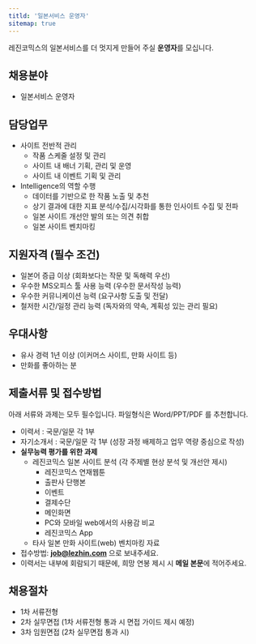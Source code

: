 ```yaml
---
titld: '일본서비스 운영자'
sitemap: true
---
```

레진코믹스의 일본서비스를 더 멋지게 만들어 주실 **운영자**를 모십니다.  	

## 채용분야 

- 일본서비스 운영자 

## 담당업무

- 사이트 전반적 관리
  - 작품 스케줄 설정 및 관리
  - 사이트 내 배너 기획, 관리 및 운영 
  - 사이트 내 이벤트 기획 및 관리 
- Intelligence의 역할 수행
  - 데이터를 기반으로 한 작품 노출 및 추천
  - 상기 결과에 대한 지표 분석/수집/시각화를 통한 인사이트 수집 및 전파
  - 일본 사이트 개선안 발의 또는 의견 취합
  - 일본 사이트 벤치마킹

## 지원자격 (필수 조건)

- 일본어 증급 이상 (회화보다는 작문 및 독해력 우선)
- 우수한 MS오피스 툴 사용 능력 (우수한 문서작성 능력)
- 우수한 커뮤니케이션 능력 (요구사항 도출 및 전달)
- 철저한 시간/일정 관리 능력 (독자와의 약속, 계획성 있는 관리 필요)

## 우대사항

- 유사 경력 1년 이상 (이커머스 사이트, 만화 사이트 등)
- 만화를 좋아하는 분

## 제출서류 및 접수방법

아래 서류와 과제는 모두 필수입니다. 파일형식은 Word/PPT/PDF 를 추천합니다.

- 이력서 : 국문/일문 각 1부
- 자기소개서 : 국문/일문 각 1부 (성장 과정 배제하고 업무 역량 중심으로 작성)
- **실무능력 평가를 위한 과제**
  - 레진코믹스 일본 사이트 분석 (각 주제별 현상 분석 및 개선안 제시)
    - 레진코믹스 연재웹툰
    - 출판사 단행본
    - 이벤트 
    - 결제수단
    - 메인화면
    - PC와 모바일 web에서의 사용감 비교 
    - 레진코믹스 App
  - 타사 일본 만화 사이트(web) 벤치마킹 자료 
- 접수방법: **job@lezhin.com** 으로 보내주세요.
- 이력서는 내부에 회람되기 때문에, 희망 연봉 제시 시 **메일 본문**에 적어주세요.

## 채용절차 

- 1차 서류전형
- 2차 실무면접 (1차 서류전형 통과 시 면접 가이드 제시 예정)
- 3차 임원면접 (2차 실무면접 통과 시)
